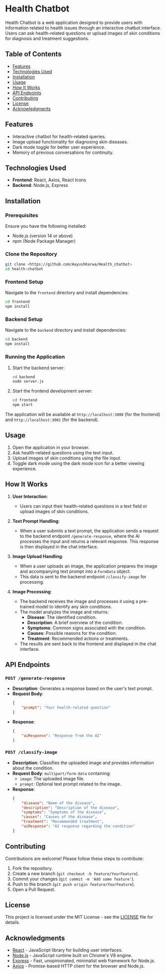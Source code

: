 


# Health Chatbot

Health Chatbot is a web application designed to provide users with information related to health issues through an interactive chatbot interface. Users can ask health-related questions or upload images of skin conditions for diagnosis and treatment suggestions.

## Table of Contents

- [Features](#features)
- [Technologies Used](#technologies-used)
- [Installation](#installation)
- [Usage](#usage)
- [How It Works](#how-it-works)
- [API Endpoints](#api-endpoints)
- [Contributing](#contributing)
- [License](#license)
- [Acknowledgments](#acknowledgments)

## Features

- Interactive chatbot for health-related queries.
- Image upload functionality for diagnosing skin diseases.
- Dark mode toggle for better user experience.
- Memory of previous conversations for continuity.

## Technologies Used

- **Frontend**: React, Axios, React Icons
- **Backend**: Node.js, Express


## Installation

### Prerequisites

Ensure you have the following installed:

- Node.js (version 14 or above)
- npm (Node Package Manager)

### Clone the Repository

```bash
git clone <https://github.com/AayushKarwa/Health_chatbot>
cd health-chatbot
```

### Frontend Setup

Navigate to the `frontend` directory and install dependencies:

```bash
cd frontend
npm install
```

### Backend Setup

Navigate to the `backend` directory and install dependencies:

```bash
cd backend
npm install
```

### Running the Application

1. Start the backend server:

   ```bash
   cd backend
   node server.js
   ```

2. Start the frontend development server:

   ```bash
   cd frontend
   npm start
   ```

The application will be available at `http://localhost:3000` (for the frontend) and `http://localhost:3001` (for the backend).

## Usage

1. Open the application in your browser.
2. Ask health-related questions using the text input.
3. Upload images of skin conditions using the file input.
4. Toggle dark mode using the dark mode icon for a better viewing experience.

## How It Works

1. **User Interaction**:
   - Users can input their health-related questions in a text field or upload images of skin conditions.

2. **Text Prompt Handling**:
   - When a user submits a text prompt, the application sends a request to the backend endpoint `/generate-response`, where the AI processes the input and returns a relevant response. This response is then displayed in the chat interface.

3. **Image Upload Handling**:
   - When a user uploads an image, the application prepares the image and accompanying text prompt into a `FormData` object.
   - This data is sent to the backend endpoint `/classify-image` for processing. 

4. **Image Processing**:
   - The backend receives the image and processes it using a pre-trained model to identify any skin conditions.
   - The model analyzes the image and returns:
     - **Disease**: The identified condition.
     - **Description**: A brief overview of the condition.
     - **Symptoms**: Common signs associated with the condition.
     - **Causes**: Possible reasons for the condition.
     - **Treatment**: Recommended actions or treatments.
   - The results are sent back to the frontend and displayed in the chat interface.

## API Endpoints

### `POST /generate-response`

- **Description**: Generates a response based on the user's text prompt.
- **Request Body**:
  ```json
  {
      "prompt": "Your health-related question"
  }
  ```
- **Response**:
  ```json
  {
      "aiResponse": "Response from the AI"
  }
  ```

### `POST /classify-image`

- **Description**: Classifies the uploaded image and provides information about the condition.
- **Request Body**: `multipart/form-data` containing:
  - `image`: The uploaded image file.
  - `prompt`: Optional text prompt related to the image.
- **Response**:
  ```json
  {
      "disease": "Name of the disease",
      "description": "Description of the disease",
      "symptoms": "Symptoms of the disease",
      "causes": "Causes of the disease",
      "treatment": "Recommended treatment",
      "aiResponse": "AI response regarding the condition"
  }
  ```

## Contributing

Contributions are welcome! Please follow these steps to contribute:

1. Fork the repository.
2. Create a new branch (`git checkout -b feature/YourFeature`).
3. Commit your changes (`git commit -m 'Add some feature'`).
4. Push to the branch (`git push origin feature/YourFeature`).
5. Open a Pull Request.

## License

This project is licensed under the MIT License - see the [LICENSE](LICENSE) file for details.

## Acknowledgments

- [React](https://reactjs.org/) - JavaScript library for building user interfaces.
- [Node.js](https://nodejs.org/) - JavaScript runtime built on Chrome's V8 engine.
- [Express](https://expressjs.com/) - Fast, unopinionated, minimalist web framework for Node.js.
- [Axios](https://axios-http.com/) - Promise-based HTTP client for the browser and Node.js.

```




